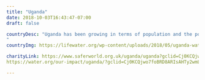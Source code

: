 ```yaml
---
title: "Uganda"
date: 2018-10-03T16:43:47-07:00
draft: false

countryDesc: "Uganda has been growing in terms of population and the population tripled the global average. The access to sanitation and clean water facilities have decreased, because of the population size. Women and children especially are responsible for spending 36 hours a week carrying water over long distances, compromising their education and needs. One charity that supports the cause of the water system is Saferworld.
"
countryImg: https://lifewater.org/wp-content/uploads/2018/05/uganda-water-crisis.jpg 

charityLink: https://www.saferworld.org.uk/uganda/uganda?gclid=Cj0KCQjwo7foBRD8ARIsAHTy2wniEyPlNwCA2emwd39honmySOT8xlqPHtsG5Q-svAVNxle1jrJd-_saAowLEALw_wcB
https://water.org/our-impact/uganda/?gclid=Cj0KCQjwo7foBRD8ARIsAHTy2wmLZw9sA8m5lKoxGsF1Z5tNftVL8tFgVCJWj4r4_ond7TbGtE61tbkaAiewEALw_wcB 

---
```


